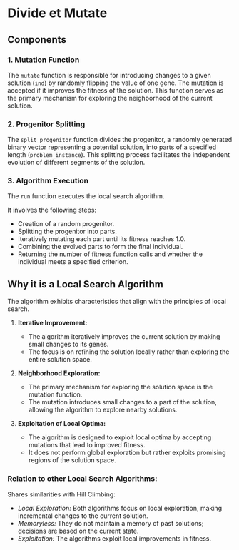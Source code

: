 # Divide et Mutate

## Components

### 1. Mutation Function

The `mutate` function is responsible for introducing changes to a given solution (`ind`) by randomly flipping the value of one gene. The mutation is accepted if it improves the fitness of the solution. This function serves as the primary mechanism for exploring the neighborhood of the current solution.

### 2. Progenitor Splitting

The `split_progenitor` function divides the progenitor, a randomly generated binary vector representing a potential solution, into parts of a specified length (`problem_instance`). This splitting process facilitates the independent evolution of different segments of the solution.

### 3. Algorithm Execution

The `run` function executes the local search algorithm. 

It involves the following steps:

- Creation of a random progenitor.
- Splitting the progenitor into parts.
- Iteratively mutating each part until its fitness reaches 1.0.
- Combining the evolved parts to form the final individual.
- Returning the number of fitness function calls and whether the individual meets a specified criterion.


## Why it is a Local Search Algorithm

The algorithm exhibits characteristics that align with the principles of local search.

1. **Iterative Improvement:**

   - The algorithm iteratively improves the current solution by making small changes to its genes.
   - The focus is on refining the solution locally rather than exploring the entire solution space.

2. **Neighborhood Exploration:**

   - The primary mechanism for exploring the solution space is the mutation function.
   - The mutation introduces small changes to a part of the solution, allowing the algorithm to explore nearby solutions.

3. **Exploitation of Local Optima:**
   - The algorithm is designed to exploit local optima by accepting mutations that lead to improved fitness.
   - It does not perform global exploration but rather exploits promising regions of the solution space.

### Relation to other Local Search Algorithms:

Shares similarities with Hill Climbing:

- _Local Exploration:_ Both algorithms focus on local exploration, making incremental changes to the current solution.
- _Memoryless:_ They do not maintain a memory of past solutions; decisions are based on the current state.
- _Exploitation:_ The algorithms exploit local improvements in fitness.


